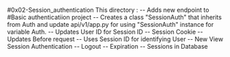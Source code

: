#0x02-Session_authentication
This directory :
-- Adds new endpoint to #Basic authenticatiion project
-- Creates a class "SessionAuth" that inherits from Auth and update api/v1/app.py for using "SessionAuth" instance for variable Auth.
-- Updates User ID for Session ID
-- Session Cookie
-- Updates Before request
-- Uses Session ID for identifying User
-- New View Session Authentication
-- Logout
-- Expiration
-- Sessions in Database
